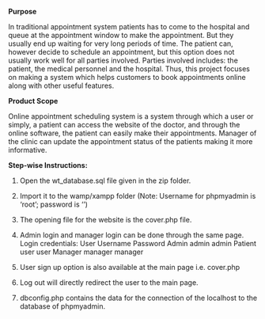 **Purpose**  

In traditional appointment system patients has to come to the hospital and queue at the appointment window to make the appointment. But they usually end up waiting for very long periods of time. The patient can, however decide to schedule an appointment, but this option does not usually work well for all parties involved. Parties involved includes: the patient, the medical personnel and the hospital. Thus, this project focuses on making a system which helps customers to book appointments online along with other useful features.

**Product Scope**

Online appointment scheduling system is a system through which a user or simply, a patient can access the website of the doctor, and through the online software, the patient can easily make their appointments. Manager of the clinic can update the appointment status of the patients making it more informative.

**Step-wise Instructions:**

1. Open the wt_database.sql file given in the zip folder. 

2. Import it to the wamp/xampp folder  (Note: Username for phpmyadmin is ‘root’; password is ‘’) 

3.  The opening file for the website is the cover.php file. 

4. Admin login and manager login can be done through the same page. Login credentials: User Username Password Admin admin admin Patient user user Manager manager manager 

5. User sign up option is also available at the main page i.e. cover.php 

6. Log out will directly redirect the user to the main page. 

7. dbconfig.php contains the data for the connection of the localhost to the database of phpmyadmin.
